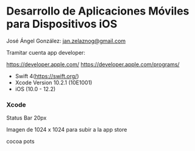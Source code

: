 # Desarrollo de Aplicaciones Móviles para Dispositivos iOS

José Ángel González: jan.zelaznog@gmail.com

Tramitar cuenta app developer: 

https://developer.apple.com/
https://developer.apple.com/programs/

* Swift 4(https://swift.org/)
* Xcode Version 10.2.1 (10E1001)
* iOS (10.0 - 12.2)


### Xcode

Status Bar 20px

Imagen de 1024 x 1024 para subir a la app store

cocoa pots

